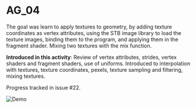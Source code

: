 # AG_04
The goal was learn to apply textures to geometry, by adding texture coordinates as vertex attributes, using the STB image library to load the texture images, binding them to the program, and applying them in the fragment shader. Mixing two textures with the mix function.  

**Introduced in this activity**: Review of vertex attributes, strides, vertex shaders and fragment shaders, use of uniforms. Introduced to interpolation with textures, texture coordinates, pexels, texture sampling and filtering, mixing textures.

Progress tracked in issue #22.


![Demo](demo.png "DEMO AG_04")
